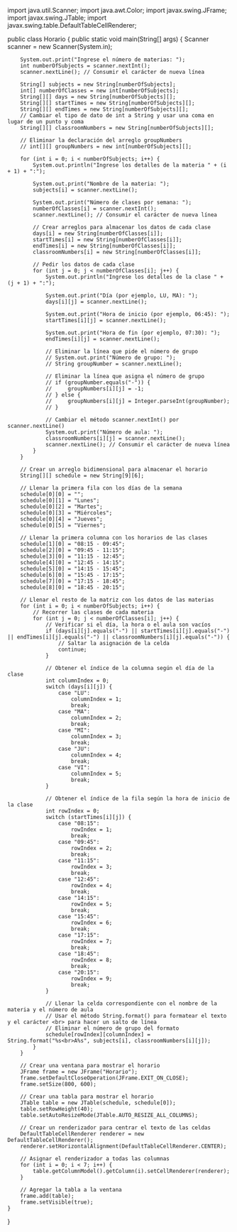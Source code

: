 import java.util.Scanner;
import java.awt.Color;
import javax.swing.JFrame;
import javax.swing.JTable;
import javax.swing.table.DefaultTableCellRenderer;

public class Horario {
    public static void main(String[] args) {
        Scanner scanner = new Scanner(System.in);

        System.out.print("Ingrese el número de materias: ");
        int numberOfSubjects = scanner.nextInt();
        scanner.nextLine(); // Consumir el carácter de nueva línea

        String[] subjects = new String[numberOfSubjects];
        int[] numberOfClasses = new int[numberOfSubjects];
        String[][] days = new String[numberOfSubjects][];
        String[][] startTimes = new String[numberOfSubjects][];
        String[][] endTimes = new String[numberOfSubjects][];
        // Cambiar el tipo de dato de int a String y usar una coma en lugar de un punto y coma
        String[][] classroomNumbers = new String[numberOfSubjects][];

        // Eliminar la declaración del arreglo groupNumbers
        // int[][] groupNumbers = new int[numberOfSubjects][];

        for (int i = 0; i < numberOfSubjects; i++) {
            System.out.println("Ingrese los detalles de la materia " + (i + 1) + ":");

            System.out.print("Nombre de la materia: ");
            subjects[i] = scanner.nextLine();

            System.out.print("Número de clases por semana: ");
            numberOfClasses[i] = scanner.nextInt();
            scanner.nextLine(); // Consumir el carácter de nueva línea

            // Crear arreglos para almacenar los datos de cada clase
            days[i] = new String[numberOfClasses[i]];
            startTimes[i] = new String[numberOfClasses[i]];
            endTimes[i] = new String[numberOfClasses[i]];
            classroomNumbers[i] = new String[numberOfClasses[i]];

            // Pedir los datos de cada clase
            for (int j = 0; j < numberOfClasses[i]; j++) {
                System.out.println("Ingrese los detalles de la clase " + (j + 1) + ":");

                System.out.print("Día (por ejemplo, LU, MA): ");
                days[i][j] = scanner.nextLine();

                System.out.print("Hora de inicio (por ejemplo, 06:45): ");
                startTimes[i][j] = scanner.nextLine();

                System.out.print("Hora de fin (por ejemplo, 07:30): ");
                endTimes[i][j] = scanner.nextLine();

                // Eliminar la línea que pide el número de grupo
                // System.out.print("Número de grupo: ");
                // String groupNumber = scanner.nextLine();

                // Eliminar la línea que asigna el número de grupo
                // if (groupNumber.equals("-")) {
                //     groupNumbers[i][j] = -1;
                // } else {
                //     groupNumbers[i][j] = Integer.parseInt(groupNumber);
                // }

                // Cambiar el método scanner.nextInt() por scanner.nextLine()
                System.out.print("Número de aula: ");
                classroomNumbers[i][j] = scanner.nextLine();
                scanner.nextLine(); // Consumir el carácter de nueva línea
            }
        }

        // Crear un arreglo bidimensional para almacenar el horario
        String[][] schedule = new String[9][6];

        // Llenar la primera fila con los días de la semana
        schedule[0][0] = "";
        schedule[0][1] = "Lunes";
        schedule[0][2] = "Martes";
        schedule[0][3] = "Miércoles";
        schedule[0][4] = "Jueves";
        schedule[0][5] = "Viernes";

        // Llenar la primera columna con los horarios de las clases
        schedule[1][0] = "08:15 - 09:45";
        schedule[2][0] = "09:45 - 11:15";
        schedule[3][0] = "11:15 - 12:45";
        schedule[4][0] = "12:45 - 14:15";
        schedule[5][0] = "14:15 - 15:45";
        schedule[6][0] = "15:45 - 17:15";
        schedule[7][0] = "17:15 - 18:45";
        schedule[8][0] = "18:45 - 20:15";

        // Llenar el resto de la matriz con los datos de las materias
        for (int i = 0; i < numberOfSubjects; i++) {
            // Recorrer las clases de cada materia
            for (int j = 0; j < numberOfClasses[i]; j++) {
                // Verificar si el día, la hora o el aula son vacíos
                if (days[i][j].equals("-") || startTimes[i][j].equals("-") || endTimes[i][j].equals("-") || classroomNumbers[i][j].equals("-")) {
                    // Saltar la asignación de la celda
                    continue;
                }

                // Obtener el índice de la columna según el día de la clase
                int columnIndex = 0;
                switch (days[i][j]) {
                    case "LU":
                        columnIndex = 1;
                        break;
                    case "MA":
                        columnIndex = 2;
                        break;
                    case "MI":
                        columnIndex = 3;
                        break;
                    case "JU":
                        columnIndex = 4;
                        break;
                    case "VI":
                        columnIndex = 5;
                        break;
                }

                // Obtener el índice de la fila según la hora de inicio de la clase
                int rowIndex = 0;
                switch (startTimes[i][j]) {
                    case "08:15":
                        rowIndex = 1;
                        break;
                    case "09:45":
                        rowIndex = 2;
                        break;
                    case "11:15":
                        rowIndex = 3;
                        break;
                    case "12:45":
                        rowIndex = 4;
                        break;
                    case "14:15":
                        rowIndex = 5;
                        break;
                    case "15:45":
                        rowIndex = 6;
                        break;
                    case "17:15":
                        rowIndex = 7;
                        break;
                    case "18:45":
                        rowIndex = 8;
                        break;
                    case "20:15":
                        rowIndex = 9;
                        break;
                }

                // Llenar la celda correspondiente con el nombre de la materia y el número de aula
                // Usar el método String.format() para formatear el texto y el carácter <br> para hacer un salto de línea
                // Eliminar el número de grupo del formato
                schedule[rowIndex][columnIndex] = String.format("%s<br>A%s", subjects[i], classroomNumbers[i][j]);
            }
        }

        // Crear una ventana para mostrar el horario
        JFrame frame = new JFrame("Horario");
        frame.setDefaultCloseOperation(JFrame.EXIT_ON_CLOSE);
        frame.setSize(800, 600);

        // Crear una tabla para mostrar el horario
        JTable table = new JTable(schedule, schedule[0]);
        table.setRowHeight(40);
        table.setAutoResizeMode(JTable.AUTO_RESIZE_ALL_COLUMNS);

        // Crear un renderizador para centrar el texto de las celdas
        DefaultTableCellRenderer renderer = new DefaultTableCellRenderer();
        renderer.setHorizontalAlignment(DefaultTableCellRenderer.CENTER);

        // Asignar el renderizador a todas las columnas
        for (int i = 0; i < 7; i++) {
            table.getColumnModel().getColumn(i).setCellRenderer(renderer);
        }

        // Agregar la tabla a la ventana
        frame.add(table);
        frame.setVisible(true);
    }
}
